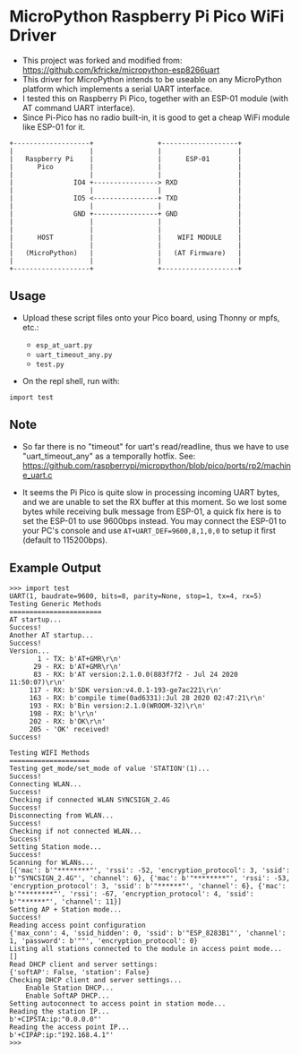# MicroPython Raspberry Pi Pico WiFi Driver

- This project was forked and modified from: https://github.com/kfricke/micropython-esp8266uart
- This driver for MicroPython intends to be useable on any MicroPython platform which implements a serial UART interface.
- I tested this on Raspberry Pi Pico, together with an ESP-01 module (with AT command UART interface).
- Since Pi-Pico has no radio built-in, it is good to get a cheap WiFi module like ESP-01 for it.

```
+-------------------+                +-------------------+
|                   |                |                   |
|   Raspberry Pi    |                |      ESP-01       |
|      Pico         |                |                   |
|                   |                |                   |
|               IO4 +----------------> RXD               |
|                   |                |                   |
|               IO5 <----------------+ TXD               |
|                   |                |                   |
|               GND +----------------+ GND               |
|                   |                |                   |
|                   |                |                   |
|      HOST         |                |    WIFI MODULE    |
|                   |                |                   |
|   (MicroPython)   |                |   (AT Firmware)   |
|                   |                |                   |
+-------------------+                +-------------------+
```

## Usage

- Upload these script files onto your Pico board, using Thonny or mpfs, etc.:
    - `esp_at_uart.py`
    - `uart_timeout_any.py`
    - `test.py`

- On the repl shell, run with:

```
import test
```

## Note

- So far there is no "timeout" for uart's read/readline, thus we have to use "uart_timeout_any" as a temporally hotfix. See: https://github.com/raspberrypi/micropython/blob/pico/ports/rp2/machine_uart.c

- It seems the Pi Pico is quite slow in processing incoming UART bytes, and we are unable to set the RX buffer at this moment. So we lost some bytes while receiving bulk message from ESP-01, a quick fix here is to set the ESP-01 to use 9600bps instead. You may connect the ESP-01 to your PC's console and use `AT+UART_DEF=9600,8,1,0,0` to setup it first (default to 115200bps).

## Example Output

```
>>> import test
UART(1, baudrate=9600, bits=8, parity=None, stop=1, tx=4, rx=5)
Testing Generic Methods
=======================
AT startup...
Success!
Another AT startup...
Success!
Version...
       1 - TX: b'AT+GMR\r\n'
      29 - RX: b'AT+GMR\r\n'
      83 - RX: b'AT version:2.1.0.0(883f7f2 - Jul 24 2020 11:50:07)\r\n'
     117 - RX: b'SDK version:v4.0.1-193-ge7ac221\r\n'
     163 - RX: b'compile time(0ad6331):Jul 28 2020 02:47:21\r\n'
     193 - RX: b'Bin version:2.1.0(WROOM-32)\r\n'
     198 - RX: b'\r\n'
     202 - RX: b'OK\r\n'
     205 - 'OK' received!
Success!

Testing WIFI Methods
====================
Testing get_mode/set_mode of value 'STATION'(1)...
Success!
Connecting WLAN...
Success!
Checking if connected WLAN SYNCSIGN_2.4G
Success!
Disconnecting from WLAN...
Success!
Checking if not connected WLAN...
Success!
Setting Station mode...
Success!
Scanning for WLANs...
[{'mac': b'"********"', 'rssi': -52, 'encryption_protocol': 3, 'ssid': b'"SYNCSIGN_2.4G"', 'channel': 6}, {'mac': b'"********"', 'rssi': -53, 'encryption_protocol': 3, 'ssid': b'"******"', 'channel': 6}, {'mac': b'"********"', 'rssi': -67, 'encryption_protocol': 4, 'ssid': b'"******"', 'channel': 11}]
Setting AP + Station mode...
Success!
Reading access point configuration
{'max_conn': 4, 'ssid_hidden': 0, 'ssid': b'"ESP_8283B1"', 'channel': 1, 'password': b'""', 'encryption_protocol': 0}
Listing all stations connected to the module in access point mode...
[]
Read DHCP client and server settings:
{'softAP': False, 'station': False}
Checking DHCP client and server settings...
    Enable Station DHCP...
    Enable SoftAP DHCP...
Setting autoconnect to access point in station mode...
Reading the station IP...
b'+CIPSTA:ip:"0.0.0.0"'
Reading the access point IP...
b'+CIPAP:ip:"192.168.4.1"'
>>>
```
